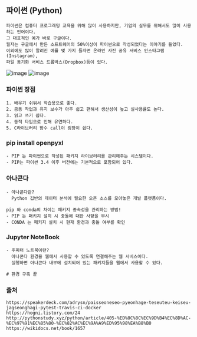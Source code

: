 ## 파이썬 (Python)
```
파이썬은 컴퓨터 프로그래밍 교육을 위해 많이 사용하지만, 기업의 실무를 위해서도 많이 사용하는 언어이다. 
그 대표적인 예가 바로 구글이다.
필자는 구글에서 만든 소프트웨어의 50%이상이 파이썬으로 작성되었다는 이야기를 들었다. 
이외에도 많이 알려진 예를 몇 가지 들자면 온라인 사진 공유 서비스 인스타그램(Instagram),
파일 동기화 서비스 드롭박스(Dropbox)등이 있다.
```
![image](https://user-images.githubusercontent.com/43161245/85006251-d67cca00-b194-11ea-9215-784bbd12d959.png)
![image](https://user-images.githubusercontent.com/43161245/85093512-7d11ab00-b227-11ea-874c-6a22866fdf0a.png)

### 파이썬 장점
```
1. 배우기 쉬워서 학습용으로 좋다.
2. 공동 작업과 유지 보수가 아주 쉽고 편해서 생산성이 높고 실사용률도 높다.
3. 읽고 쓰기 쉽다.
4. 동적 타입으로 인해 유연하다.
5. C라이브러리 함수 call이 굉장이 쉽다.
```
### pip install openpyxl
```
- PIP 는 파이썬으로 작성된 패키지 라이브러리를 관리해주는 시스템이다.
- PIP는 파이썬 3.4 이후 버전에는 기본적으로 포함되어 있다. 
```
### 아나콘다 
```
- 아나콘다란?
  Python 깁반의 데이터 분석에 필요한 오픈 소스를 모아놓은 개발 플랫폼이다. 
  
pip 와 conda의 차이는 패키지 종속성을 관리하는 방법!
- PIP 는 패키지 설치 시 충돌에 대한 사항을 무시
- CONDA 는 패키지 설치 시 현재 환경과 충돌 여부를 확인
```
### Jupyter NoteBook
```
- 주피터 노트북이란?
  아나콘다 환경을 웹에서 사용할 수 있도록 연결해주는 웹 서비스이다. 
  실행하면 아나콘다 내부에 설치되어 있는 패키지들을 웹에서 사용할 수 있다.

# 환경 구축 끝 
```
### 출처
```
https://speakerdeck.com/adrysn/paisseoneseo-pyeonhage-teseuteu-keiseu-jagseonghagi-pytest-travis-ci-docker
https://hogni.tistory.com/24
http://pythonstudy.xyz/python/article/405-%ED%8C%8C%EC%9D%B4%EC%8D%AC-%EC%97%91%EC%85%80-%EC%82%AC%EC%9A%A9%ED%95%98%EA%B8%B0
https://wikidocs.net/book/1657
```
 
